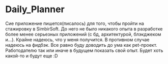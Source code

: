 # Daily_Planner
Сие приложение пишется(писалось) для того, чтобы пройти на стажировку в SimbirSoft.
До него не было никакого опыта в разработке более менее серьезных приложений (с бд,
архитектурой, блэкджеком и...). 
Крайне надеюсь, что у меня получится. В противном случае надеюсь на фидбэк. 
Все равно буду доводить до ума как pet-проект. 
Работодателю так или иначе в будущем показать свой опыт. Будет хоть какой-то и будут еще :D
